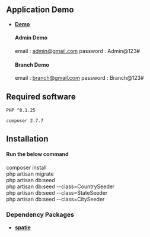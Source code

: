## Application Demo
- **[Demo](https://logistics.jswebsolutions.in/)**
   #### Admin Demo
    email    : admin@gmail.com 
    password : Admin@123#

   #### Branch Demo
    email    : branch@gmail.com 
    password : Branch@123# 

## Required software
    PHP ^8.1.25 

    composer 2.7.7 
## Installation

#### Run the below command <br />
composer install <br />
php artisan migrate <br />
php artisan db:seed <br />
php artisan db:seed --class=CountrySeeder <br />
php artisan db:seed --class=StateSeeder <br />
php artisan db:seed --class=CitySeeder <br />


### Dependency Packages

- **[spatie](https://spatie.be/docs/laravel-permission/v6/basic-usage/blade-directives)**
